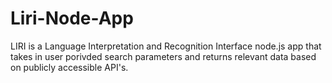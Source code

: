 # Liri-Node-App
LIRI is a Language Interpretation and Recognition Interface node.js app that takes in user porivded search parameters and returns relevant data based on publicly accessible API's.
